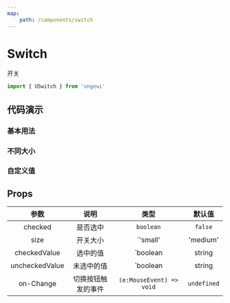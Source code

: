 ```yaml
---
map:
    path: /components/switch
---
```


# Switch

开关

```js
import { USwitch } from 'ungeui'
```

## 代码演示

### 基本用法

<demo src="./demo/base.vue"
    language="vue"
    title="基本用法"
    desc="最简单的用法">
</demo>

### 不同大小

<demo src="./demo/size.vue"
    language="vue"
    title="基本用法"
    desc="不同大小">
</demo>

### 自定义值

<demo src="./demo/value.vue"
    language="vue"
    title=""
    desc="定义选中值与非选中值">
</demo>

## Props

|   参数   |   说明   |   类型    | 默认值  |
| :------: | :------: | :-------: | :-----: |
| checked  | 是否选中 | `boolean` | `false` |
| size  | 开关大小 | `'small' | 'medium' | 'large'` | `'medium'` | 
| checkedValue | 选中的值 |  `boolean | string | number` | `true` |
| uncheckedValue | 未选中的值 |  `boolean | string | number` | `false` |
| on-Change | 切换按钮触发的事件 |  `(e:MouseEvent) => void` | `undefined` |
